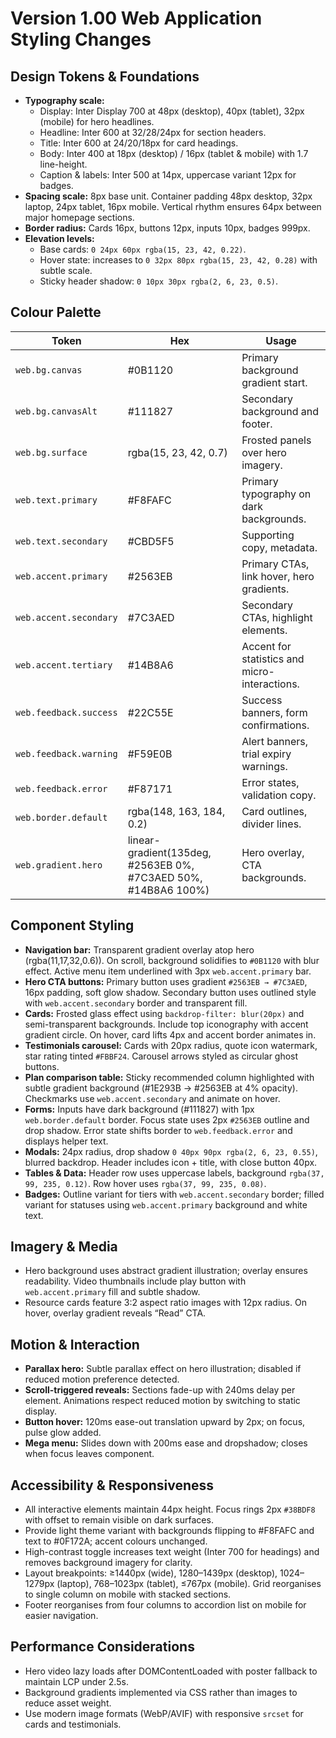 # Version 1.00 Web Application Styling Changes

## Design Tokens & Foundations
- **Typography scale:**
  - Display: Inter Display 700 at 48px (desktop), 40px (tablet), 32px (mobile) for hero headlines.
  - Headline: Inter 600 at 32/28/24px for section headers.
  - Title: Inter 600 at 24/20/18px for card headings.
  - Body: Inter 400 at 18px (desktop) / 16px (tablet & mobile) with 1.7 line-height.
  - Caption & labels: Inter 500 at 14px, uppercase variant 12px for badges.
- **Spacing scale:** 8px base unit. Container padding 48px desktop, 32px laptop, 24px tablet, 16px mobile. Vertical rhythm ensures 64px between major homepage sections.
- **Border radius:** Cards 16px, buttons 12px, inputs 10px, badges 999px.
- **Elevation levels:**
  - Base cards: `0 24px 60px rgba(15, 23, 42, 0.22)`.
  - Hover state: increases to `0 32px 80px rgba(15, 23, 42, 0.28)` with subtle scale.
  - Sticky header shadow: `0 10px 30px rgba(2, 6, 23, 0.5)`.

## Colour Palette
| Token | Hex | Usage |
| --- | --- | --- |
| `web.bg.canvas` | #0B1120 | Primary background gradient start. |
| `web.bg.canvasAlt` | #111827 | Secondary background and footer. |
| `web.bg.surface` | rgba(15, 23, 42, 0.7) | Frosted panels over hero imagery. |
| `web.text.primary` | #F8FAFC | Primary typography on dark backgrounds. |
| `web.text.secondary` | #CBD5F5 | Supporting copy, metadata. |
| `web.accent.primary` | #2563EB | Primary CTAs, link hover, hero gradients. |
| `web.accent.secondary` | #7C3AED | Secondary CTAs, highlight elements. |
| `web.accent.tertiary` | #14B8A6 | Accent for statistics and micro-interactions. |
| `web.feedback.success` | #22C55E | Success banners, form confirmations. |
| `web.feedback.warning` | #F59E0B | Alert banners, trial expiry warnings. |
| `web.feedback.error` | #F87171 | Error states, validation copy. |
| `web.border.default` | rgba(148, 163, 184, 0.2) | Card outlines, divider lines. |
| `web.gradient.hero` | linear-gradient(135deg, #2563EB 0%, #7C3AED 50%, #14B8A6 100%) | Hero overlay, CTA backgrounds. |

## Component Styling
- **Navigation bar:** Transparent gradient overlay atop hero (rgba(11,17,32,0.6)). On scroll, background solidifies to `#0B1120` with blur effect. Active menu item underlined with 3px `web.accent.primary` bar.
- **Hero CTA buttons:** Primary button uses gradient `#2563EB → #7C3AED`, 16px padding, soft glow shadow. Secondary button uses outlined style with `web.accent.secondary` border and transparent fill.
- **Cards:** Frosted glass effect using `backdrop-filter: blur(20px)` and semi-transparent backgrounds. Include top iconography with accent gradient circle. On hover, card lifts 4px and accent border animates in.
- **Testimonials carousel:** Cards with 20px radius, quote icon watermark, star rating tinted `#FBBF24`. Carousel arrows styled as circular ghost buttons.
- **Plan comparison table:** Sticky recommended column highlighted with subtle gradient background (#1E293B → #2563EB at 4% opacity). Checkmarks use `web.accent.secondary` and animate on hover.
- **Forms:** Inputs have dark background (#111827) with 1px `web.border.default` border. Focus state uses 2px `#2563EB` outline and drop shadow. Error state shifts border to `web.feedback.error` and displays helper text.
- **Modals:** 24px radius, drop shadow `0 40px 90px rgba(2, 6, 23, 0.55)`, blurred backdrop. Header includes icon + title, with close button 40px.
- **Tables & Data:** Header row uses uppercase labels, background `rgba(37, 99, 235, 0.12)`. Row hover uses `rgba(37, 99, 235, 0.08)`.
- **Badges:** Outline variant for tiers with `web.accent.secondary` border; filled variant for statuses using `web.accent.primary` background and white text.

## Imagery & Media
- Hero background uses abstract gradient illustration; overlay ensures readability. Video thumbnails include play button with `web.accent.primary` fill and subtle shadow.
- Resource cards feature 3:2 aspect ratio images with 12px radius. On hover, overlay gradient reveals “Read” CTA.

## Motion & Interaction
- **Parallax hero:** Subtle parallax effect on hero illustration; disabled if reduced motion preference detected.
- **Scroll-triggered reveals:** Sections fade-up with 240ms delay per element. Animations respect reduced motion by switching to static display.
- **Button hover:** 120ms ease-out translation upward by 2px; on focus, pulse glow added.
- **Mega menu:** Slides down with 200ms ease and dropshadow; closes when focus leaves component.

## Accessibility & Responsiveness
- All interactive elements maintain 44px height. Focus rings 2px `#38BDF8` with offset to remain visible on dark surfaces.
- Provide light theme variant with backgrounds flipping to #F8FAFC and text to #0F172A; accent colours unchanged.
- High-contrast toggle increases text weight (Inter 700 for headings) and removes background imagery for clarity.
- Layout breakpoints: ≥1440px (wide), 1280–1439px (desktop), 1024–1279px (laptop), 768–1023px (tablet), ≤767px (mobile). Grid reorganises to single column on mobile with stacked sections.
- Footer reorganises from four columns to accordion list on mobile for easier navigation.

## Performance Considerations
- Hero video lazy loads after DOMContentLoaded with poster fallback to maintain LCP under 2.5s.
- Background gradients implemented via CSS rather than images to reduce asset weight.
- Use modern image formats (WebP/AVIF) with responsive `srcset` for cards and testimonials.
